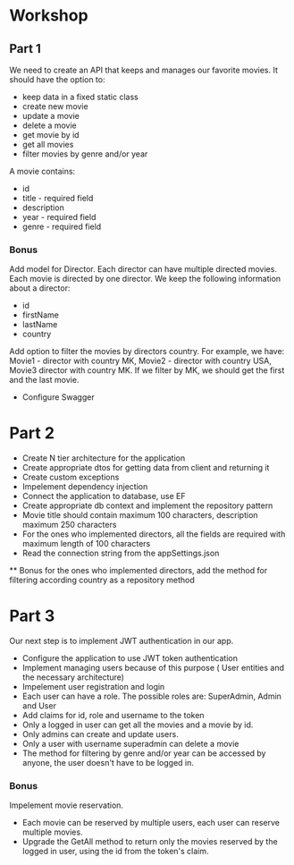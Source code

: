 # Workshop 
## Part 1
We need to create an API that keeps and manages our favorite movies. It should have the option to:
* keep data in a fixed static class
* create new movie
* update a movie
* delete a movie
* get movie by id
* get all movies 
* filter movies by genre and/or year

A movie contains:
* id
* title - required field
* description
* year - required field
* genre - required field

### Bonus
Add model for Director. Each director can have multiple directed movies. Each movie is directed by one director.
We keep the following information about a director:
* id
* firstName
* lastName
* country

Add option to filter the movies by directors country. For example, we have: Movie1 - director with country MK, Movie2 - director with country USA,
Movie3 director with country MK. If we filter by MK, we should get the first and the last movie.


* Configure Swagger


# Part 2

* Create N tier architecture for the application
* Create appropriate dtos for getting data from client and returning it
* Create custom exceptions 
* Impelement dependency injection
* Connect the application to database, use EF
* Create appropriate db context and implement the repository pattern
* Movie title should contain maximum 100 characters, description maximum 250 characters
* For the ones who implemented directors, all the fields are required with maximum length of 100 characters
* Read the connection string from the appSettings.json

** Bonus for the ones who implemented directors, add the method for filtering according country as a repository method

# Part 3
Our next step is to implement JWT authentication in our app.
* Configure the application to use JWT token authentication
* Implement managing users because of this purpose ( User entities and the necessary architecture)
* Impelement user registration and login
* Each user can have a role. The possible roles are: SuperAdmin, Admin and User
* Add claims for id, role and username to the token
* Only a logged in user can get all the movies and a movie by id.
* Only admins can create and update users.
* Only a user with username superadmin can delete a movie
* The method for filtering by genre and/or year can be accessed by anyone, the user doesn't have to be logged in.

### Bonus 
Impelement movie reservation. 
* Each movie can be reserved by multiple users, each user can reserve multiple movies.
* Upgrade the GetAll method to return only the movies reserved by the logged in user, using the id from the token's claim.


